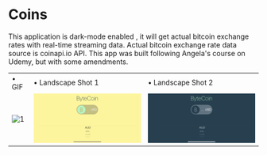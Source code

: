 # Coins
This application is dark-mode enabled , it will get actual bitcoin exchange rates with real-time streaming data. Actual bitcoin exchange rate data source is coinapi.io API. This app was built following Angela's course on Udemy, but with some amendments.

<table>
 <tr>
    <td> • GIF </td>
    <td> • Landscape Shot 1 </td>
    <td> • Landscape Shot 2 </td>
  </tr> 
  <tr>
    <td> <img src="Images/Coins.gif" alt="1" width = 350px></td>
    <td><img src="Images/CoinsLandscape0.PNG" alt="2" width = 300px></td>
    <td><img src="Images/CoinsLandscape1.PNG" alt="2" width = 300px></td>
  </td>
  </tr>
